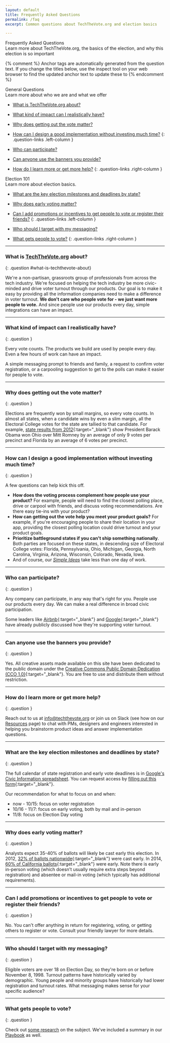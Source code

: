 ```yaml
---
layout: default
title: Frequently Asked Questions
permalink: /faq
excerpt: Common questions about TechTheVote.org and election basics

---
```


<div class="page-title">
  Frequently Asked Questions
  <div class="inner playbook">
      Learn more about TechTheVote.org, the basics of the election, and why this election is so important
  </div>
</div>

{% comment %}
  Anchor tags are automatically generated from the question text. If you change
  the titles below, use the inspect tool on your web browser to find the updated
  anchor text to update these to
{% endcomment %}

<div class="question-links-container" markdown="1">

<div class="playbook-subtitle">General Questions</div>
<div class="playbook-title-description">Learn more about who we are and what we offer</div>

* [What is TechTheVote.org about?](#what-is-techthevote-about)
* [What kind of impact can I realistically have?](#what-kind-of-impact-can-i-realistically-have)
* [Why does getting out the vote matter?](#why-does-getting-out-the-vote-matter)
* [How can I design a good implementation without investing much time?](#how-can-i-design-a-good-implementation-without-investing-much-time)
{: .question-links .left-column }

* [Who can participate?](#who-can-participate)
* [Can anyone use the banners you provide?](#can-anyone-use-the-banners-you-provide)
* [How do I learn more or get more help?](#how-do-i-learn-more-or-get-more-help)
{: .question-links .right-column }

<div class="playbook-subtitle">Election 101</div>
<div class="playbook-title-description">Learn more about election basics.</div>

* [What are the key election milestones and deadlines by state?](#what-are-the-key-election-milestones-and-deadlines-by-state)
* [Why does early voting matter?](#why-does-early-voting-matter)
* [Can I add promotions or incentives to get people to vote or register their friends?](#can-i-add-promotions-or-incentives-to-get-people-to-vote-or-register-their-friends)
{: .question-links .left-column }

* [Who should I target with my messaging?](#who-should-i-target-with-my-messaging)
* [What gets people to vote?](#what-gets-people-to-vote)
{: .question-links .right-column }

</div>


<div class="questions-list" markdown="1">

---

### What is [TechTheVote.org](http://techthevote.org/) about?
{: .question #what-is-techthevote-about}

We're a non-partisan, grassroots group of professionals from across the tech industry. We're focused on helping the tech industry be more civic-minded and drive voter turnout through our products. Our goal is to make it easy by providing all the information companies need to make a difference in voter turnout. **We don't care who people vote for - we just want more people to vote.** And since people use our products every day, simple integrations can have an impact.


---

### What kind of impact can I realistically have?
{: .question }

Every vote counts. The products we build are used by people every day. Even a few hours of work can have an impact.

A simple messaging prompt to friends and family, a request to confirm voter registration, or a carpooling suggestion to get to the polls can make it easier for people to vote.

---

### Why does getting out the vote matter?
{: .question }

Elections are frequently won by small margins, so every vote counts. In almost all states, when a candidate wins by even a slim margin, all the Electoral College votes for the state are tallied to that candidate. For example, [state results from 2012](https://en.wikipedia.org/wiki/United_States_presidential_election,_2012#Results_by_state'){:target="_blank"} show President Barack Obama won Ohio over Mitt Romney by an average of only 9 votes per precinct and Florida by an average of 6 votes per precinct.

---

### How can I design a good implementation without investing much time?
{: .question }

A few questions can help kick this off.

* **How does the voting process complement how people use your product?** For example, people will need to find the closest polling place, drive or carpool with friends, and discuss voting recommendations. Are there easy tie-ins with your product?
* **How can getting out the vote help you meet your product goals?** For example, if you're encouraging people to share their location in your app, providing the closest polling location could drive turnout and your product goals.
* **Prioritize battleground states if you can't ship something nationally**. Both parties are focused on these states, in descending size of Electoral College votes: Florida, Pennsylvania, Ohio, Michigan, Georgia, North Carolina, Virginia, Arizona, Wisconsin, Colorado, Nevada, Iowa.
* And of course, our <a href="./playbook#simple-ideas" class="nav-element">_Simple Ideas_</a> take less than one day of work.

---

### Who can participate?
{: .question }

Any company can participate, in any way that's right for you. People use our products every day. We can make a real difference in broad civic participation. 

Some leaders like [Airbnb](https://www.airbnb.com/press/news/honoring-the-voting-rights-act){:target="_blank"} and [Google](https://googleblog.blogspot.com/2016/07/a-voice-for-everyone-in-2016.html){:target="_blank"} have already publicly discussed how they're supporting voter turnout.

---

### Can anyone use the banners you provide?
{: .question }

Yes. All creative assets made available on this site have been dedicated to the public domain under the [Creative Commons Public Domain Dedication (CCO 1.0)](https://creativecommons.org/publicdomain/zero/1.0/){:target="_blank"}. You are free to use and distribute them without restriction.

---

### How do I learn more or get more help?
{: .question }

Reach out to us at [info@techthevote.org](mailto:info@techthevote.org) or join us on Slack (see how on our <a href="./resources" class="nav-element">Resources</a> page) to chat with PMs, designers and engineers interested in helping you brainstorm product ideas and answer implementation questions.

---

### What are the key election milestones and deadlines by state?
{: .question }

The full calendar of state registration and early vote deadlines is in <a href="https://docs.google.com/spreadsheets/d/1iWwgneNFajwDlFx91SLCHUxUJOSO7lR0G5zUWFK0YY4/edit#gid=0" target="_blank" class="inline_link">Google's Civic Information spreadsheet</a>. You can request access by [filling out this form](https://docs.google.com/forms/d/e/1FAIpQLSe5hF4w1LuO_d4KSlbX1aGtv67XasNjhJc73QbWlkrYVldX_Q/viewform){:target="_blank"}.

Our recommendation for what to focus on and when:

* now - 10/15:  focus on voter registration
* 10/16 - 11/7:  focus on early voting, both by mail and in-person
* 11/8:  focus on Election Day voting

---

### Why does early voting matter?
{: .question }

Analysts expect 35-40% of ballots will likely be cast early this election.  In 2012, [32% of ballots nationwide](http://www.huffingtonpost.com/michael-p-mcdonald/a-modest-early-voting-ris_b_3430379.html){:target="_blank"} were cast early.  In 2014, [60% of California ballots](http://www.sos.ca.gov/elections/historical-absentee/){:target="_blank"} were early. Note there is early in-person voting (which doesn’t usually require extra steps beyond registration) and absentee or mail-in voting (which typically has additional requirements).

---

### Can I add promotions or incentives to get people to vote or register their friends?
{: .question }

No. You can't offer anything in return for registering, voting, or getting others to register or vote. Consult your friendly lawyer for more details.

---

### Who should I target with my messaging?
{: .question }

Eligible voters are over 18 on Election Day, so they're born on or before November 8, 1998. Turnout patterns have historically varied by demographic. Young people and minority groups have historically had lower registration and turnout rates. What messaging makes sense for your specific audience?

---

### What gets people to vote?
{: .question }

Check out <a href="https://www.gsb.stanford.edu/insights/research-backed-ways-get-out-vote" target="_blank" class="inline-link">some research</a> on the subject.  We've included a summary in our <a href="./playbook" class="nav-element">Playbook</a> as well.

</div>
